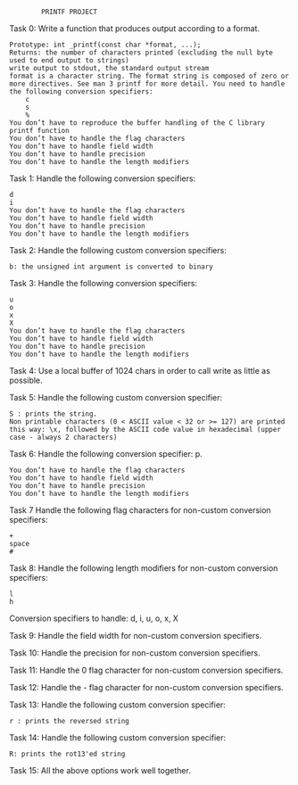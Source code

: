 			PRINTF PROJECT
Task 0: Write a function that produces output according to a format.

    Prototype: int _printf(const char *format, ...);
    Returns: the number of characters printed (excluding the null byte used to end output to strings)
    write output to stdout, the standard output stream
    format is a character string. The format string is composed of zero or more directives. See man 3 printf for more detail. You need to handle the following conversion specifiers:
        c
        s
        %
    You don’t have to reproduce the buffer handling of the C library printf function
    You don’t have to handle the flag characters
    You don’t have to handle field width
    You don’t have to handle precision
    You don’t have to handle the length modifiers


Task 1: Handle the following conversion specifiers:

    d
    i
    You don’t have to handle the flag characters
    You don’t have to handle field width
    You don’t have to handle precision
    You don’t have to handle the length modifiers

Task 2: Handle the following custom conversion specifiers:

    b: the unsigned int argument is converted to binary


Task 3: Handle the following conversion specifiers:

    u
    o
    x
    X
    You don’t have to handle the flag characters
    You don’t have to handle field width
    You don’t have to handle precision
    You don’t have to handle the length modifiers


Task 4: Use a local buffer of 1024 chars in order to call write as little as possible.


Task 5: Handle the following custom conversion specifier:

    S : prints the string.
    Non printable characters (0 < ASCII value < 32 or >= 127) are printed this way: \x, followed by the ASCII code value in hexadecimal (upper case - always 2 characters)


Task 6: Handle the following conversion specifier: p.

    You don’t have to handle the flag characters
    You don’t have to handle field width
    You don’t have to handle precision
    You don’t have to handle the length modifiers


Task 7 Handle the following flag characters for non-custom conversion specifiers:

    +
    space
    #


Task 8: Handle the following length modifiers for non-custom conversion specifiers:

    l
    h

Conversion specifiers to handle: d, i, u, o, x, X


Task 9: Handle the field width for non-custom conversion specifiers.


Task 10: Handle the precision for non-custom conversion specifiers.

Task 11: Handle the 0 flag character for non-custom conversion specifiers.


Task 12: Handle the - flag character for non-custom conversion specifiers.


Task 13: Handle the following custom conversion specifier:

    r : prints the reversed string


Task 14: Handle the following custom conversion specifier:

    R: prints the rot13'ed string


Task 15: All the above options work well together.

